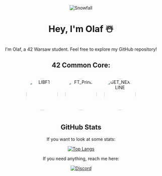 <div align="center">
  <img src="https://github.com/0h-laugh/assets/raw/main/pure-css-snow-animation.gif" alt="Snowfall">
</div>
<div align="center">
  
# <p align="center">Hey, I'm Olaf ☃️</p>

<p align="center">I'm Olaf, a 42 Warsaw student. Feel free to explore my GitHub repository!</p>

## <p align="center">42 Common Core:</p>

<a href="https://github.com/0h-laugh/Core/tree/main/libft" class="circular-link"><img src="https://github.com/0h-laugh/assets/raw/main/LIBFT.png" alt="LIBFT"></a>
<a href="https://github.com/0h-laugh/Core/tree/main/ft_printf" class="circular-link"><img src="https://github.com/0h-laugh/assets/raw/main/LIBFT%20(1).png" alt="FT_Printf"></a>
<a href="https://github.com/0h-laugh/Core/tree/main/get_next_line" class="circular-link"><img src="https://github.com/0h-laugh/assets/raw/main/LIBFT%20(2).png" alt="GET_NEXT_LINE"></a>

</div>
<div align="center">
  
## GitHub Stats

<p align="center">If you want to look at some stats:</p>
  
[![Top Langs](https://github-readme-stats.vercel.app/api/top-langs/?username=0h-laugh&layout=compact)](https://github.com/0h-laugh)

If you need anything, reach me here:

[![Discord](https://img.shields.io/badge/Discord-YourUsername%23448869551476572180-9cf)](https://discordapp.com/users/448869551476572180)
</div>

<style>
.circular-link {
  display: inline-block;
  margin: 10px;
  width: 100px;
  height: 100px;
  border-radius: 50%;
  overflow: hidden;
}
.circular-link img {
  width: 100%;
  height: 100%;
  object-fit: cover;
}
</style>
